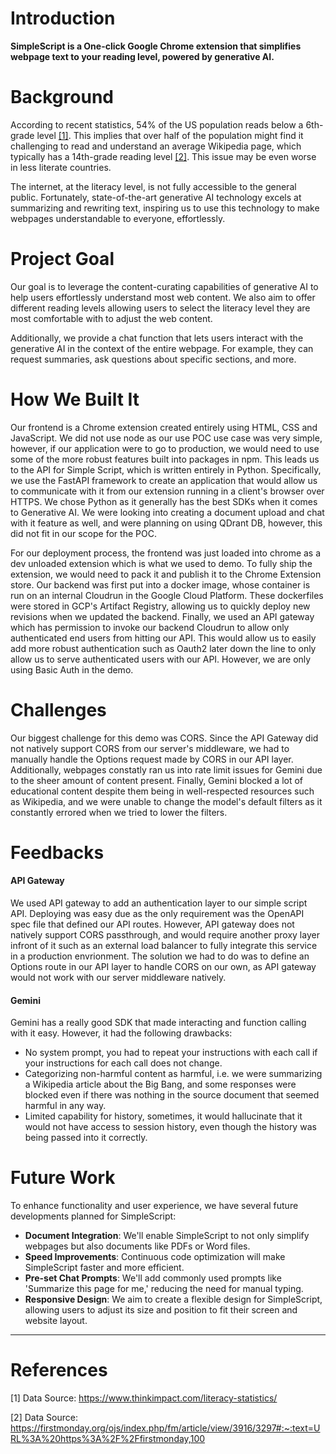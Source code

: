 # Introduction

**SimpleScript is a One-click Google Chrome extension that simplifies webpage text to your reading level, powered by generative AI.**

# Background

According to recent statistics, 54% of the US population reads below a 6th-grade level [[1]](#1). This implies that over half of the population might find it challenging to read and understand an average Wikipedia page, which typically has a 14th-grade reading level [[2]](#2). This issue may be even worse in less literate countries.

The internet, at the literacy level, is not fully accessible to the general public. Fortunately, state-of-the-art generative AI technology excels at summarizing and rewriting text, inspiring us to use this technology to make webpages understandable to everyone, effortlessly.

# Project Goal

Our goal is to leverage the content-curating capabilities of generative AI to help users effortlessly understand most web content. We also aim to offer different reading levels allowing users to select the literacy level they are most comfortable with to adjust the web content.

Additionally, we provide a chat function that lets users interact with the generative AI in the context of the entire webpage. For example, they can request summaries, ask questions about specific sections, and more.

# How We Built It

Our frontend is a Chrome extension created entirely using HTML, CSS and JavaScript. We did not use node as our use POC use case was very simple, however, if our application were to go to production, we would need to use some of the more robust features built into packages in npm. This leads us to the API for Simple Script, which is written entirely in Python. Specifically, we use the FastAPI framework to create an application that would allow us to communicate with it from our extension running in a client's browser over HTTPS. We chose Python as it generally has the best SDKs when it comes to Generative AI. We were looking into creating a document upload and chat with it feature as well, and were planning on using QDrant DB, however, this did not fit in our scope for the POC. 

For our deployment process, the frontend was just loaded into chrome as a dev unloaded extension which is what we used to demo. To fully ship the extension, we would need to pack it and publish it to the Chrome Extension store. Our backend was first put into a docker image, whose container is run on an internal Cloudrun in the Google Cloud Platform. These dockerfiles were stored in GCP's Artifact Registry, allowing us to quickly deploy new revisions when we updated the backend. Finally, we used an API gateway which has permission to invoke our backend Cloudrun to allow only authenticated end users from hitting our API. This would allow us to easily add more robust authentication such as Oauth2 later down the line to only allow us to serve authenticated users with our API. However, we are only using Basic Auth in the demo.

# Challenges

Our biggest challenge for this demo was CORS. Since the API Gateway did not natively support CORS from our server's middleware, we had to manually handle the Options request made by CORS in our API layer. Additionally, webpages constatly ran us into rate limit issues for Gemini due to the sheer amount of content present. Finally, Gemini blocked a lot of educational content despite them being in well-respected resources such as Wikipedia, and we were unable to change the model's default filters as it constantly errored when we tried to lower the filters.  

# Feedbacks

#### API Gateway

We used API gateway to add an authentication layer to our simple script API. Deploying was easy due as the only requirement was the OpenAPI spec file that defined our API routes. However, API gateway does not natively support CORS passthrough, and would require another proxy layer infront of it such as an external load balancer to fully integrate this service in a production envrionment. The solution we had to do was to define an Options route in our API layer to handle CORS on our own, as API gateway would not work with our server middleware natively.

#### Gemini

Gemini has a really good SDK that made interacting and function calling with it easy. However, it had the following drawbacks:
- No system prompt, you had to repeat your instructions with each call if your instructions for each call does not change.
- Categorizing non-harmful content as harmful, i.e. we were summarizing a Wikipedia article about the Big Bang, and some responses were blocked even if there was nothing in the source document that seemed harmful in any way.
- Limited capability for history, sometimes, it would hallucinate that it would not have access to session history, even though the history was being passed into it correctly.

# Future Work

To enhance functionality and user experience, we have several future developments planned for SimpleScript:

- **Document Integration**: We'll enable SimpleScript to not only simplify webpages but also documents like PDFs or Word files.
- **Speed Improvements**: Continuous code optimization will make SimpleScript faster and more efficient.
- **Pre-set Chat Prompts**: We'll add commonly used prompts like 'Summarize this page for me,' reducing the need for manual typing.
- **Responsive Design**: We aim to create a flexible design for SimpleScript, allowing users to adjust its size and position to fit their screen and website layout.

---
# References
<a id="1">[1]</a>
Data Source: https://www.thinkimpact.com/literacy-statistics/

<a id="2">[2]</a>
Data Source: https://firstmonday.org/ojs/index.php/fm/article/view/3916/3297#:~:text=URL%3A%20https%3A%2F%2Ffirstmonday,100
